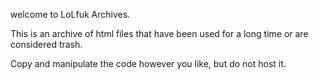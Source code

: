 welcome to LoLfuk Archives.

This is an archive of html files that have been used for a long time or are considered trash.

Copy and manipulate the code however you like, but do not host it.
